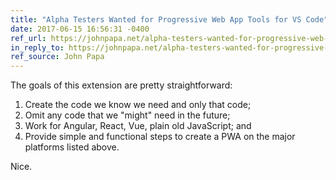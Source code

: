 ```yaml
---
title: "Alpha Testers Wanted for Progressive Web App Tools for VS Code"
date: 2017-06-15 16:56:31 -0400
ref_url: https://johnpapa.net/alpha-testers-wanted-for-progressive-web-app-tools-for-vs-code/
in_reply_to: https://johnpapa.net/alpha-testers-wanted-for-progressive-web-app-tools-for-vs-code/
ref_source: John Papa
---
```


The goals of this extension are pretty straightforward:

1. Create the code we know we need and only that code;
2. Omit any code that we "might" need in the future;
3. Work for Angular, React, Vue, plain old JavaScript; and
4. Provide simple and functional steps to create a PWA on the major platforms listed above.

Nice.